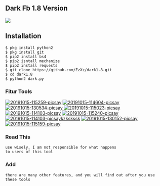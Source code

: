 ## Dark Fb 1.8 Version
![](https://camo.githubusercontent.com/670b10f942e408b66ccbd22324ba892b603a53ac/68747470733a2f2f696d672e736869656c64732e696f2f62616467652f507974686f6e2d322e372d677265656e2e737667)

## Installation
```
$ pkg install python2
$ pkg install git
$ pip2 install bs4
$ pip2 isntall mechanize
$ pip2 install requests
$ git clone https://github.com/EzXz/dark1.8.git
$ cd dark1.8
$ python2 dark.py
```
### Fitur Tools
<a href="https://ibb.co/0qK81n6"><img src="https://i.ibb.co/ZdStvfF/20191015-115259-picsay.jpg" alt="20191015-115259-picsay" border="0"></a>
<a href="https://ibb.co/dB6gKs5"><img src="https://i.ibb.co/Q9ndm7K/20191015-114604-picsay.jpg" alt="20191015-114604-picsay" border="0"></a>
<a href="https://ibb.co/gZ9Y9xy"><img src="https://i.ibb.co/v4q9qS1/20191015-130534-picsay.jpg" alt="20191015-130534-picsay" border="0"></a>
<a href="https://ibb.co/Xbs2jg1"><img src="https://i.ibb.co/wRW0BXV/20191015-115023-picsay.jpg" alt="20191015-115023-picsay" border="0"></a>
<a href="https://ibb.co/17GxFjR"><img src="https://i.ibb.co/jbkFns3/20191015-114103-picsay.jpg" alt="20191015-114103-picsay" border="0"></a>
<a href="https://ibb.co/C8Dxsv7"><img src="https://i.ibb.co/LRH4h6t/20191015-115240-picsay.jpg" alt="20191015-115240-picsay" border="0"></a>
<a href="https://ibb.co/NrVBGhR"><img src="https://i.ibb.co/gdjKc1Y/20191015-114103-picsaykzkskssk.jpg" alt="20191015-114103-picsaykzkskssk" border="0"></a>
<a href="https://ibb.co/7bTzDh3"><img src="https://i.ibb.co/nRV0ypX/20191015-130152-picsay.jpg" alt="20191015-130152-picsay" border="0"></a>
<a href="https://ibb.co/TwFn3JG"><img src="https://i.ibb.co/yNbMjKC/20191015-115159-picsay.jpg" alt="20191015-115159-picsay" border="0"></a>

### Read This
```
use wisely, I am not responsible for what happens 
to users of this tool
```

### Add
```
there are many other features, and you will find out after you use these tools
```
